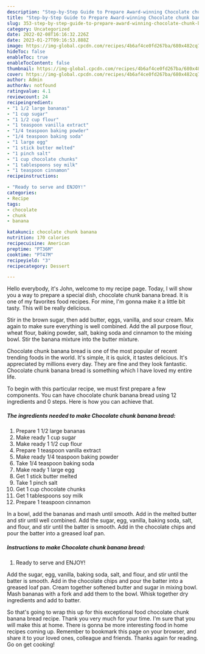 ```yaml
---
description: "Step-by-Step Guide to Prepare Award-winning Chocolate chunk banana bread"
title: "Step-by-Step Guide to Prepare Award-winning Chocolate chunk banana bread"
slug: 353-step-by-step-guide-to-prepare-award-winning-chocolate-chunk-banana-bread
category: Uncategorized
date: 2022-02-08T16:16:32.226Z
date: 2023-01-27T09:16:53.888Z
image: https://img-global.cpcdn.com/recipes/4b6af4ce0fd267ba/680x482cq70/chocolate-chunk-banana-bread-recipe-main-photo.jpg
hideToc: false
enableToc: true
enableTocContent: false
thumbnail: https://img-global.cpcdn.com/recipes/4b6af4ce0fd267ba/680x482cq70/chocolate-chunk-banana-bread-recipe-main-photo.jpg
cover: https://img-global.cpcdn.com/recipes/4b6af4ce0fd267ba/680x482cq70/chocolate-chunk-banana-bread-recipe-main-photo.jpg
author: Admin
authorAv: notfound
ratingvalue: 4.1
reviewcount: 24
recipeingredient:
- "1 1/2 large bananas"
- "1 cup sugar"
- "1 1/2 cup flour"
- "1 teaspoon vanilla extract"
- "1/4 teaspoon baking powder"
- "1/4 teaspoon baking soda"
- "1 large egg"
- "1 stick butter melted"
- "1 pinch salt"
- "1 cup chocolate chunks"
- "1 tablespoons soy milk"
- "1 teaspoon cinnamon"
recipeinstructions:

- "Ready to serve and ENJOY!"
categories:
- Recipe
tags:
- chocolate
- chunk
- banana

katakunci: chocolate chunk banana 
nutrition: 170 calories
recipecuisine: American
preptime: "PT36M"
cooktime: "PT47M"
recipeyield: "3"
recipecategory: Dessert

---
```



Hello everybody, it's John, welcome to my recipe page. Today, I will show you a way to prepare a special dish, chocolate chunk banana bread. It is one of my favorites food recipes. For mine, I'm gonna make it a little bit tasty. This will be really delicious.

Stir in the brown sugar, then add butter, eggs, vanilla, and sour cream. Mix again to make sure everything is well combined. Add the all purpose flour, wheat flour, baking powder, salt, baking soda and cinnamon to the mixing bowl. Stir the banana mixture into the butter mixture.

Chocolate chunk banana bread is one of the most popular of recent trending foods in the world. It's simple, it is quick, it tastes delicious. It's appreciated by millions every day. They are fine and they look fantastic. Chocolate chunk banana bread is something which I have loved my entire life.


To begin with this particular recipe, we must first prepare a few components. You can have chocolate chunk banana bread using 12 ingredients and 0 steps. Here is how you can achieve that.

<!--inarticleads1-->

##### The ingredients needed to make Chocolate chunk banana bread:

1. Prepare 1 1/2 large bananas
1. Make ready 1 cup sugar
1. Make ready 1 1/2 cup flour
1. Prepare 1 teaspoon vanilla extract
1. Make ready 1/4 teaspoon baking powder
1. Take 1/4 teaspoon baking soda
1. Make ready 1 large egg
1. Get 1 stick butter melted
1. Take 1 pinch salt
1. Get 1 cup chocolate chunks
1. Get 1 tablespoons soy milk
1. Prepare 1 teaspoon cinnamon


In a bowl, add the bananas and mash until smooth. Add in the melted butter and stir until well combined. Add the sugar, egg, vanilla, baking soda, salt, and flour, and stir until the batter is smooth. Add in the chocolate chips and pour the batter into a greased loaf pan. 

<!--inarticleads2-->

##### Instructions to make Chocolate chunk banana bread:


1. Ready to serve and ENJOY!

Add the sugar, egg, vanilla, baking soda, salt, and flour, and stir until the batter is smooth. Add in the chocolate chips and pour the batter into a greased loaf pan. Cream together softened butter and sugar in mixing bowl. Mash bananas with a fork and add them to the bowl. Whisk together dry ingredients and add to batter. 

So that's going to wrap this up for this exceptional food chocolate chunk banana bread recipe. Thank you very much for your time. I'm sure that you will make this at home. There is gonna be more interesting food in home recipes coming up. Remember to bookmark this page on your browser, and share it to your loved ones, colleague and friends. Thanks again for reading. Go on get cooking!
